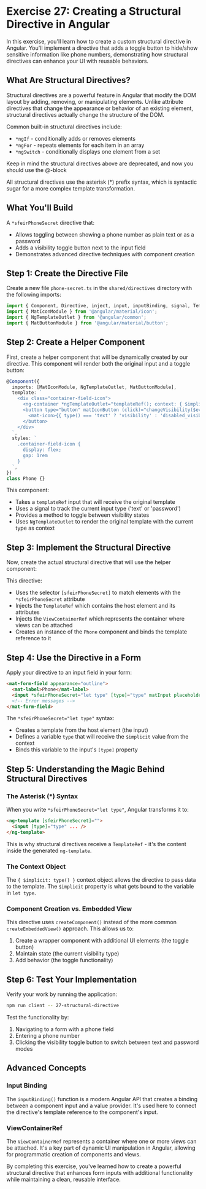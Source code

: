 # Exercise 27: Creating a Structural Directive in Angular

In this exercise, you'll learn how to create a custom structural directive in Angular. You'll implement a directive that adds a toggle button to hide/show sensitive information like phone numbers, demonstrating how structural directives can enhance your UI with reusable behaviors.

## What Are Structural Directives?

Structural directives are a powerful feature in Angular that modify the DOM layout by adding, removing, or manipulating elements. Unlike attribute directives that change the appearance or behavior of an existing element, structural directives actually change the structure of the DOM.

Common built-in structural directives include:

- `*ngIf` - conditionally adds or removes elements
- `*ngFor` - repeats elements for each item in an array
- `*ngSwitch` - conditionally displays one element from a set

Keep in mind the structural directives above are deprecated, and now you should use the @-block

All structural directives use the asterisk (\*) prefix syntax, which is syntactic sugar for a more complex template transformation.

## What You'll Build

A `*sfeirPhoneSecret` directive that:

- Allows toggling between showing a phone number as plain text or as a password
- Adds a visibility toggle button next to the input field
- Demonstrates advanced directive techniques with component creation

## Step 1: Create the Directive File

Create a new file `phone-secret.ts` in the `shared/directives` directory with the following imports:

```typescript
import { Component, Directive, inject, input, inputBinding, signal, TemplateRef, ViewContainerRef } from '@angular/core';
import { MatIconModule } from '@angular/material/icon';
import { NgTemplateOutlet } from '@angular/common';
import { MatButtonModule } from '@angular/material/button';
```

## Step 2: Create a Helper Component

First, create a helper component that will be dynamically created by our directive. This component will render both the original input and a toggle button:

```typescript
@Component({
  imports: [MatIconModule, NgTemplateOutlet, MatButtonModule],
  template: `
    <div class="container-field-icon">
      <ng-container *ngTemplateOutlet="templateRef(); context: { $implicit: type() }" />
      <button type="button" matIconButton (click)="changeVisibility($event)" name="change-visibility">
        <mat-icon>{{ type() === 'text' ? 'visibility' : 'disabled_visible' }}</mat-icon>
      </button>
    </div>
  `,
  styles: `
    .container-field-icon {
      display: flex;
      gap: 1rem
    }
  `,
})
class Phone {}
```

This component:

- Takes a `templateRef` input that will receive the original template
- Uses a signal to track the current input type ('text' or 'password')
- Provides a method to toggle between visibility states
- Uses `NgTemplateOutlet` to render the original template with the current type as context

## Step 3: Implement the Structural Directive

Now, create the actual structural directive that will use the helper component:

This directive:

- Uses the selector `[sfeirPhoneSecret]` to match elements with the `*sfeirPhoneSecret` attribute
- Injects the `TemplateRef` which contains the host element and its attributes
- Injects the `ViewContainerRef` which represents the container where views can be attached
- Creates an instance of the `Phone` component and binds the template reference to it

## Step 4: Use the Directive in a Form

Apply your directive to an input field in your form:

```html
<mat-form-field appearance="outline">
  <mat-label>Phone</mat-label>
  <input *sfeirPhoneSecret="let type" [type]="type" matInput placeholder="phone" name="phone" formControlName="phone" required pattern="\d{10}" />
  <!-- Error messages -->
</mat-form-field>
```

The `*sfeirPhoneSecret="let type"` syntax:

- Creates a template from the host element (the input)
- Defines a variable `type` that will receive the `$implicit` value from the context
- Binds this variable to the input's `[type]` property

## Step 5: Understanding the Magic Behind Structural Directives

### The Asterisk (\*) Syntax

When you write `*sfeirPhoneSecret="let type"`, Angular transforms it to:

```html
<ng-template [sfeirPhoneSecret]="">
  <input [type]="type" ... />
</ng-template>
```

This is why structural directives receive a `TemplateRef` - it's the content inside the generated `ng-template`.

### The Context Object

The `{ $implicit: type() }` context object allows the directive to pass data to the template. The `$implicit` property is what gets bound to the variable in `let type`.

### Component Creation vs. Embedded View

This directive uses `createComponent()` instead of the more common `createEmbeddedView()` approach. This allows us to:

1. Create a wrapper component with additional UI elements (the toggle button)
2. Maintain state (the current visibility type)
3. Add behavior (the toggle functionality)

## Step 6: Test Your Implementation

Verify your work by running the application:

```bash
npm run client -- 27-structural-directive
```

Test the functionality by:

1. Navigating to a form with a phone field
2. Entering a phone number
3. Clicking the visibility toggle button to switch between text and password modes

## Advanced Concepts

### Input Binding

The `inputBinding()` function is a modern Angular API that creates a binding between a component input and a value provider. It's used here to connect the directive's template reference to the component's input.

### ViewContainerRef

The `ViewContainerRef` represents a container where one or more views can be attached. It's a key part of dynamic UI manipulation in Angular, allowing for programmatic creation of components and views.

By completing this exercise, you've learned how to create a powerful structural directive that enhances form inputs with additional functionality while maintaining a clean, reusable interface.
